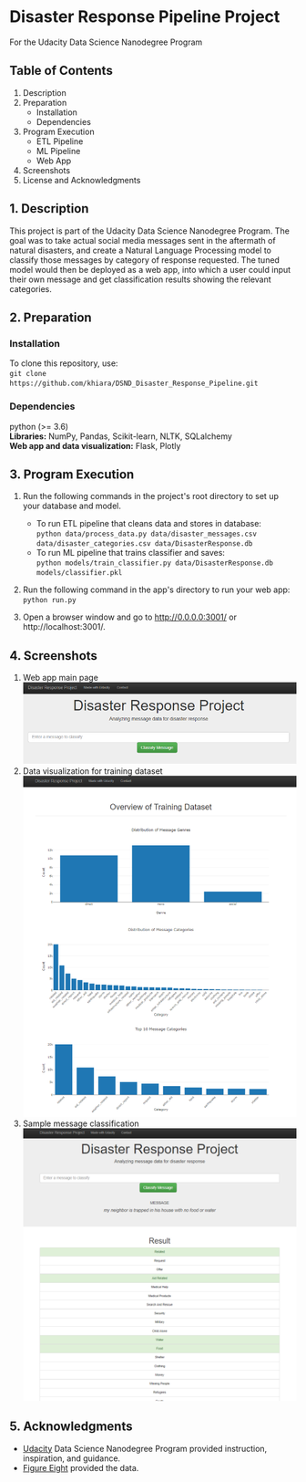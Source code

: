 # Disaster Response Pipeline Project
For the Udacity Data Science Nanodegree Program

## Table of Contents
1. Description
2. Preparation 
   - Installation
   - Dependencies
3. Program Execution 
   - ETL Pipeline
   - ML Pipeline
   - Web App
4. Screenshots
5. License and Acknowledgments


## 1.  Description
This project is part of the Udacity Data Science Nanodegree Program. The goal was to take actual social media messages sent in the aftermath of natural disasters, and create a Natural Language Processing model to classify those messages by category of response requested. The tuned model would then be deployed as a web app, into which a user could input their own message and get classification results showing the relevant categories. 
## 2. Preparation
### Installation
To clone this repository, use: <br />
     `git clone https://github.com/khiara/DSND_Disaster_Response_Pipeline.git`
     
### Dependencies
python (>= 3.6) <br />
**Libraries:** NumPy, Pandas, Scikit-learn, NLTK, SQLalchemy  <br />
**Web app and data visualization:** Flask, Plotly

## 3. Program Execution
1. Run the following commands in the project's root directory to set up your database and model.

    - To run ETL pipeline that cleans data and stores in database: <br />
        `python data/process_data.py data/disaster_messages.csv data/disaster_categories.csv data/DisasterResponse.db`
    - To run ML pipeline that trains classifier and saves: <br />
        `python models/train_classifier.py data/DisasterResponse.db models/classifier.pkl`
        
2. Run the following command in the app's directory to run your web app: <br />
    `python run.py`

3. Open a browser window and go to http://0.0.0.0:3001/ or http://localhost:3001/.

## 4. Screenshots
1. Web app main page <br /> <img src = "https://github.com/khiara/DSND_Disaster_Response_Pipeline/blob/main/screenshots/Main%20page.PNG?raw=true" />
2. Data visualization for training dataset <br /> <img src = "https://github.com/khiara/DSND_Disaster_Response_Pipeline/blob/main/screenshots/Visualizations.PNG?raw=true" />
3. Sample message classification <br /> <img src = "https://github.com/khiara/DSND_Disaster_Response_Pipeline/blob/main/screenshots/Message%20classification.PNG?raw = true" />

## 5. Acknowledgments
- [Udacity](http://udacity.com) Data Science Nanodegree Program provided instruction, inspiration, and guidance.
- [Figure Eight](http://appen.com) provided the data.
